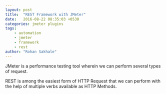 ```yaml
---
layout: post
title:  "REST Framework with JMeter"
date:   2016-08-22 08:35:03 +0530
categories: jmeter plugins
tags: 
    - automation
    - jmeter
    - framework
    - rest
author: "Rohan Sakhale"
---
```


JMeter is a performance testing tool wherein we can perform several types of request.
<!--more-->
REST is among the easiest form of HTTP Request that we can perform with the help of multiple verbs available as HTTP Methods.
